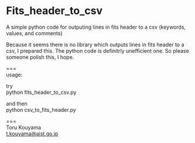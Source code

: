 # Fits_header_to_csv
A simple python code for outputing lines in fits header to a csv (keywords, values, and comments)

Because it seems there is no library which outputs lines in fits header to a csv, I prepared this.
The python code is definitrly unefficient one.
So please someone polish this, I hope.

===  
usage:  


try  
python fits_header_to_csv.py  

and then  
python csv_to_fits_header.py  

===  
Toru Kouyama  
t.kouyama@aist.go.jp

